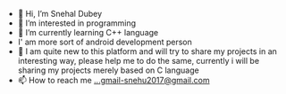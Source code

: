 - 👋 Hi, I’m Snehal Dubey
- 👀 I’m interested in programming 
- 🌱 I’m currently learning C++ language
- I' am more sort of android development person
- 💞️ I am quite new to this platform and will try to share my projects in an interesting way, please help me to do the same, currently i will be sharing my projects merely based on C language 
- 📫 How to reach me ...gmail-snehu2017@gmail.com

<!---
stepforward2023/stepforward2023 is a ✨ special ✨ repository because its `README.md` (this file) appears on your GitHub profile.
You can click the Preview link to take a look at your changes.
--->
